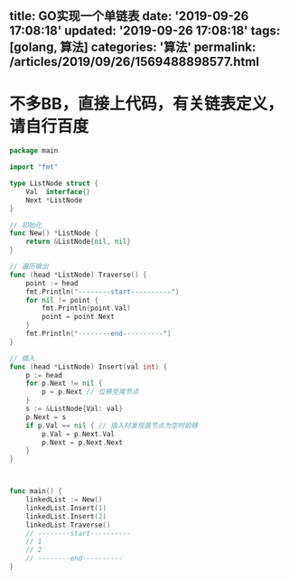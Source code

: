 title: GO实现一个单链表
date: '2019-09-26 17:08:18'
updated: '2019-09-26 17:08:18'
tags: [golang, 算法]
categories: '算法'
permalink: /articles/2019/09/26/1569488898577.html
---
# 不多BB，直接上代码，有关链表定义，请自行百度

```go
package main

import "fmt"

type ListNode struct {
	Val  interface{}
	Next *ListNode
}

// 初始化
func New() *ListNode {
	return &ListNode{nil, nil}
}

// 遍历输出
func (head *ListNode) Traverse() {
	point := head
	fmt.Println("--------start----------")
	for nil != point {
		fmt.Println(point.Val)
		point = point.Next
	}
	fmt.Println("--------end----------")
}

// 插入
func (head *ListNode) Insert(val int) {
	p := head
	for p.Next != nil {
		p = p.Next // 位移至尾节点
	}
	s := &ListNode{Val: val}
	p.Next = s
	if p.Val == nil { // 插入时发现首节点为空时前移
		p.Val = p.Next.Val
		p.Next = p.Next.Next
	}
}



func main() {
	linkedList := New()
	linkedList.Insert(1)
	linkedList.Insert(2)
	linkedList.Traverse()
	// --------start----------
	// 1
	// 2
	// --------end----------
}
```


